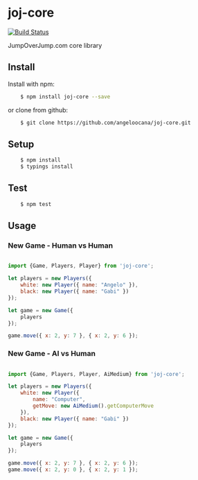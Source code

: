joj-core
================
[![Build Status](https://travis-ci.org/angeloocana/joj-core.svg)](https://travis-ci.org/angeloocana/joj-core)

JumpOverJump.com core library

## Install

Install with npm:

```bash
    $ npm install joj-core --save
```

or clone from github:

```bash
    $ git clone https://github.com/angeloocana/joj-core.git
```

## Setup

```bash
    $ npm install 
    $ typings install
```

## Test

```bash
    $ npm test
``` 

## Usage

### New Game - Human vs Human

```js

import {Game, Players, Player} from 'joj-core';

let players = new Players({
    white: new Player({ name: "Angelo" }),
    black: new Player({ name: "Gabi" })
});

let game = new Game({
    players
});

game.move({ x: 2, y: 7 }, { x: 2, y: 6 });

```

### New Game - AI vs Human

```js

import {Game, Players, Player, AiMedium} from 'joj-core';

let players = new Players({
    white: new Player({
        name: "Computer",
        getMove: new AiMedium().getComputerMove
    }),
    black: new Player({ name: "Gabi" })
});

let game = new Game({
    players
});

game.move({ x: 2, y: 7 }, { x: 2, y: 6 });
game.move({ x: 2, y: 0 }, { x: 2, y: 1 });

```
